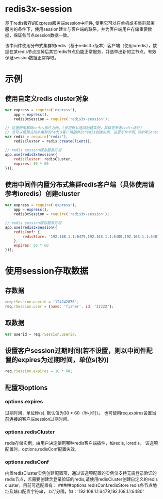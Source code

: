 # redis3x-session
基于redis缓存的Express服务端session中间件, 使用它可以在单机或多集群部署服务的条件下，使用session建立与客户端的联系，并为客户端用户存储重要数据，保证各节点session数据一致。

该中间件使用分布式集群的redis（基于redis3.x版本）客户端（使用ioredis），数据在某redis节点挂掉后其它redis节点仍能正常服务，并选举出新的主节点，有效保证session数据正常存取。

# 示例

## 使用自定义redis cluster对象
```javascript
var express = require('express'),
    app = express(),
    redis3xSession = require('redis3x-session');

// 这里使用基础redis插件为例。(使用默认选项创建实例，具体可参考redis插件)
// 也可以使用支持多集群的redis客户端插件ioredis创建实例，这里不作举例,请参考ioredis)
var redis = require("redis"),
    redisCluster = redis.createClient();

// redis session缓存服务开启
app.use(redis3xSession({
    redisCluster: redisCluster,
    expires: 30 * 60
}));
```


## 使用中间件内置分布式集群redis客户端（具体使用请参考ioredis）创建cluster
```javascript
var express = require('express'),
    app = express(),
    redis3xSession = require('redis3x-session');

// redis session缓存服务开启
app.use(redis3xSession({
    redisConf: {
        redisStore: '192.168.1.1:6479,192.168.1.1:6480,192.168.1.1:6481,192.168.1.1:6482,192.168.1.1:6483,192.168.1.1:6484,192.168.1.1:6485,192.168.1.1:6486,192.168.1.1:6487'
    },
    expires: 30 * 60
}));
```


# 使用session存取数据
## 存数据
```javascript
req.rSession.userid = '124242876';
req.rSession.user = {name: 'fisher', id: '22222'};
```

## 取数据
```javascript
var userid = req.rSession.userid;
```

## 设置客户session过期时间(若不设置，则以中间件配置的expires为过期时间，单位s(秒))
```javascript
req.rSession.expires = 10 * 60;
```


## 配置项options

### options.expires
过期时间，单位秒(s), 默认值为30 * 60（半小时）。 也可使用req.expires设置当前连接的客户端session过期时间。

### options.redisCluster
redis存储实例，由用户决定使用哪种redis客户端插件，如redis, ioredis。 该选项配置时，options.redisConf配置失效.

### options.redisConf
内置redisCluster实例创建配置项，通过该选项配置的实例仅支持无需登录验证的redis节点，若需要创建含登录验证的redis,请使用redisCluster创建自定义的redis cluster。目前可选配置有：
   #####options.redisConf.redisStore
   redis各节点地址及端口配置字符串， 以','分隔，如：'192.168.1.1:6479,192.168.1.1:6480'
